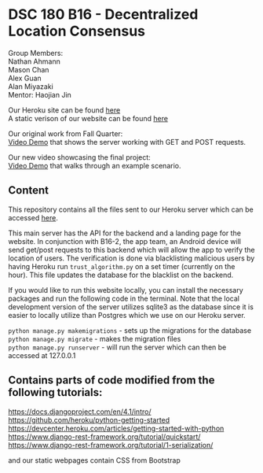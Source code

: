 # DSC 180 B16 - Decentralized Location Consensus

Group Members:  
Nathan Ahmann  
Mason Chan  
Alex Guan  
Alan Miyazaki  
Mentor: Haojian Jin


Our Heroku site can be found [here](https://dsc180-decentralized-location.herokuapp.com/)  
A static verison of our website can be found [here](https://nahmann.github.io/DSC180-B16/)

Our original work from Fall Quarter:  
[Video Demo](https://youtu.be/Ixj5MV3JIbA) that shows the server working with GET and POST requests.
  
Our new video showcasing the final project:  
[Video Demo](https://youtu.be/sOopTH0-ghM) that walks through an example scenario.


## Content

This repository contains all the files sent to our Heroku server which can be accessed [here](https://dsc180-decentralized-location.herokuapp.com/).  

This main server has the API for the backend and a landing page for the website. In conjunction with B16-2, the app team, an Android device will send get/post requests to this backend which will allow the app to verify the location of users. The verification is done via blacklisting malicious users by having Heroku run `trust_algorithm.py` on a set timer (currently on the hour). This file updates the database for the blacklist on the backend.

If you would like to run this website locally, you can install the necessary packages and run the following code in the terminal. Note that the local development version of the server utilizes sqlite3 as the database since it is easier to locally utilize than Postgres which we use on our Heroku server.

`python manage.py makemigrations` - sets up the migrations for the database  
`python manage.py migrate` - makes the migration files  
`python manage.py runserver` - will run the server which can then be accessed at 127.0.0.1  

## Contains parts of code modified from the following tutorials:
https://docs.djangoproject.com/en/4.1/intro/   
https://github.com/heroku/python-getting-started  
https://devcenter.heroku.com/articles/getting-started-with-python  
https://www.django-rest-framework.org/tutorial/quickstart/   
https://www.django-rest-framework.org/tutorial/1-serialization/ 

and our static webpages contain CSS from Bootstrap
